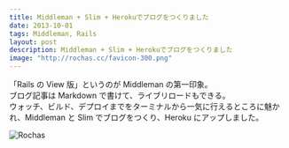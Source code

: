 ```yaml
---
title: Middleman + Slim + Herokuでブログをつくりました
date: 2013-10-01
tags: Middleman, Rails
layout: post
description: Middleman + Slim + Herokuでブログをつくりました
image: "http://rochas.cc/favicon-300.png"
---
```

「Rails の View 版」というのが Middleman の第一印象。  
ブログ記事は Markdown で書けて、ライブリロードもできる。  
ウォッチ、ビルド、デプロイまでをターミナルから一気に行えるところに魅かれ、Middleman と Slim でブログをつくり、Heroku にアップしました。

![Rochas](images/rochas.jpg "Rochas")
